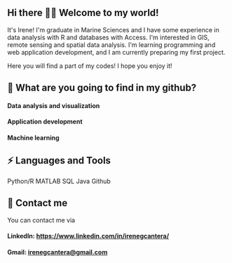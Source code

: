 ## Hi there 👋🌱 Welcome to my world!
It's Irene! I'm graduate in Marine Sciences and I have some experience in data analysis with R and databases with Access. I'm interested in GIS, remote sensing and spatial data analysis. I'm learning programming and web application development, and I am currently preparing my first project.

Here you will find a part of my codes! I hope you enjoy it!

## 🔭 What are you going to find in my github? 

#### Data analysis and visualization
#### Application development
#### Machine learning

## ⚡ Languages and Tools 

Python/R  MATLAB  SQL  Java  Github

## 💬 Contact me 

You can contact me via
#### LinkedIn: https://www.linkedin.com/in/irenegcantera/
#### Gmail: irenegcantera@gmail.com

<!--
**irenegcantera/irenegcantera** is a ✨ _special_ ✨ repository because its `README.md` (this file) appears on your GitHub profile.

Here are some ideas to get you started:

- 🔭 I’m currently working on ...
- 🌱 I’m currently learning ...
- 👯 I’m looking to collaborate on ...
- 🤔 I’m looking for help with ...
- 💬 Ask me about ...
- 📫 How to reach me: ...
- 😄 Pronouns: ...
- ⚡ Fun fact: ...
-->

